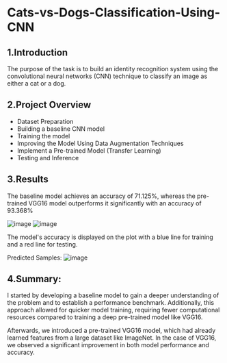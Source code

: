 # Cats-vs-Dogs-Classification-Using-CNN

## 1.Introduction
The purpose of the task is to build an identity recognition system using the convolutional neural networks (CNN) technique to classify an image as either a cat or a dog. 

## 2.Project Overview

* Dataset Preparation
* Building a baseline CNN model
* Training the model  
* Improving the Model Using Data Augmentation Techniques
* Implement a Pre-trained Model (Transfer Learning)
* Testing and Inference

## 3.Results
The baseline model achieves an accuracy of 71.125%, whereas the pre-trained VGG16 model outperforms it significantly with an accuracy of 93.368%
                      
![image](https://github.com/ikbal1998/Cats-vs-Dogs-Classification-Using-CNN/assets/77022993/5e91fd04-6cfb-4e9a-a0ee-b43553673118)
![image](https://github.com/ikbal1998/Cats-vs-Dogs-Classification-Using-CNN/assets/77022993/1b2182d2-9e49-4543-9126-6f7e24abd627)

The model's accuracy is displayed on the plot with a blue line for training and a red line for testing.


Predicted Samples:
![image](https://github.com/ikbal1998/Cats-vs-Dogs-Classification-Using-CNN/assets/77022993/34153cb4-5688-449b-a6ba-71daa0162162)

## 4.Summary:
I started by developing a baseline model to gain a deeper understanding of the problem and to establish a performance benchmark. Additionally, this approach allowed for quicker model training, requiring fewer computational resources compared to training a deep pre-trained model like VGG16.

Afterwards, we introduced a pre-trained VGG16 model, which had already learned features from a large dataset like ImageNet. In the case of VGG16, we observed a significant improvement in both model performance and accuracy. 
